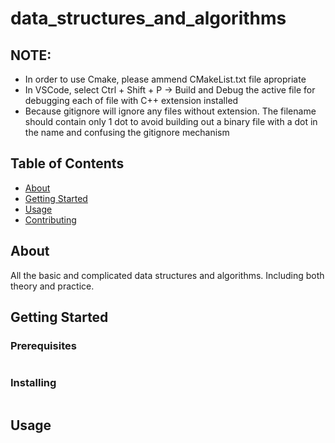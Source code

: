 # data_structures_and_algorithms

## NOTE: 
- In order to use Cmake, please ammend CMakeList.txt file apropriate
- In VSCode, select Ctrl + Shift + P -> Build and Debug the active file for debugging each of file with C++ extension installed
- Because gitignore will ignore any files without extension. The filename should contain only 1 dot to avoid building out a binary file with a dot in the name and confusing the gitignore mechanism

## Table of Contents

- [About](#about)
- [Getting Started](#getting_started)
- [Usage](#usage)
- [Contributing](../CONTRIBUTING.md)

## About <a name = "about"></a>

All the basic and complicated data structures and algorithms. Including both theory and practice.

## Getting Started <a name = "getting_started"></a>



### Prerequisites


```
```

### Installing



```
```


## Usage <a name = "usage"></a>


